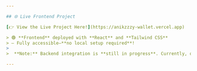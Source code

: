 ```yaml
---

## 🌐 Live Frontend Project

[👉 View the Live Project Here!](https://anikzzzy-wallet.vercel.app)

> 🟢 **Frontend** deployed with **React** and **Tailwind CSS**  
> — Fully accessible—**no local setup required**!  
>  
>  **Note:** Backend integration is **still in progress**. Currently, only the UI is functional.

---
```

